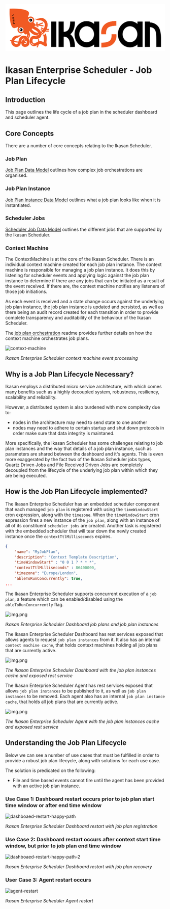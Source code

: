 ![IKASAN](../../../../developer/docs/quickstart-images/Ikasan-title-transparent.png)

# Ikasan Enterprise Scheduler - Job Plan Lifecycle

## Introduction
This page outlines the life cycle of a job plan in the scheduler dashboard and scheduler agent.

## Core Concepts
There are a number of core concepts relating to the Ikasan Scheduler.

### Job Plan
[Job Plan Data Model](../model/job-plan-data-model.md) outlines how complex job orchestrations are organised.

### Job Plan Instance
[Job Plan Instance Data Model](../model/job-plan-instance-data-model.md) outlines what a job plan looks like when it is instantiated.

### Scheduler Jobs
[Scheduler Job Data Model](../model/scheduler-job-data-model.md) outlines the different jobs that are supported by the Ikasan Scheduler.

### Context Machine
The ContextMachine is at the core of the Ikasan Scheduler. There is an individual context machine created for each job plan instance. 
The context machine is responsible for managing a job plan instance. It does this by listening for scheduler events and applying logic 
against the job plan instance to determine if there are any jobs that can be initiated as a result of the event received. If there are, 
the context machine notifies any listeners of those job initiations.

As each event is received and a state change occurs against the underlying job plan instance, the job plan instance 
is updated and persisted, as well as there being an audit record created for each transition in order to provide complete transparency 
and auditability of the behaviour of the Ikasan Scheduler. 

The [job plan orchestration](./job-plan-orchestration.md) readme provides further details on how the context machine orchestrates job plans.

![context-machine](../../../images/context-machine-white.png)

*Ikasan Enterprise Scheduler context machine event processing*

## Why is a Job Plan Lifecycle Necessary?
Ikasan employs a distributed micro service architecture, with which comes many benefits such as a highly decoupled system, robustness, 
resiliency, scalability and reliability.

However, a distributed system is also burdened with more complexity due to:

- nodes in the architecture may need to send state to one another
- nodes may need to adhere to certain startup and shut down protocols in order make sure that data integrity is maintaned.

More specifically, the Ikasan Scheduler has some challenges relating to job plan instances and the way that details of a job plan instance, 
such as parameters are shared between the dashboard and it's agents. This is even more exaggerated by the fact two of the Ikasan Scheduler 
jobs types, Quartz Driven Jobs and File Received Driven Jobs are completely decoupled from the lifecycle of the underlying job plan within 
which they are being executed. 

## How is the Job Plan Lifecycle implemented?
The Ikasan Enterprise Scheduler has an embedded scheduler component that each managed `job plan` is registered with using 
the `timeWindowStart` cron expression, along with the `timezone`. When the `timeWindowStart` cron expression fires a new
instance of the `job plan`, along with an instance of all of its constituent `scheduler jobs` are created. Another task is
registered with the embedded scheduler that will tear down the newly created instance once the `contextTtlMilliseconds` expires. 

```json
{
    "name": "MyJobPlan",
    "description": "Context Template Description",
    "timeWindowStart" : "0 0 1 ? * * *",
    "contextTtlMilliseconds" : 86400000,
    "timezone": "Europe/London",
    "ableToRunConcurrently": true,
...
```
The Ikasan Enterprise Scheduler supports concurrent execution of a `job plan`, a feature which can be enabled/disabled using the
`ableToRunConcurrently` flag.

![img.png](../../../images/job-plan-lifecycle-white.png)

*Ikasan Enterprise Scheduler Dashboard job plans and job plan instances*

The Ikasan Enterprise Scheduler Dashboard has rest services exposed that allows agents to request `job plan instances` from it. It 
also has an internal `context machine cache`, that holds context machines holding all job plans that are currently active.

![img.png](../../../images/ikasan-scheduler-dashboard-with-context-machine-cache-white.png)

*The Ikasan Enterprise Scheduler Dashboard with the job plan instances cache and exposed rest service*

The Ikasan Enterprise Scheduler Agent has rest services exposed that allows `job plan instances` to be published to it, as well
as `job plan instances` to be removed. Each agent also has an internal `job plan instance cache`, that holds all job plans that
are currently active.

![img.png](../../../images/agent-context-instance-cache-white.png)

*The Ikasan Enterprise Scheduler Agent with the job plan instances cache and exposed rest service*

## Understanding the Job Plan Lifecycle
Below we can see a number of use cases that must be fulfilled in order to provide a robust job plan lifecycle, along with 
solutions for each use case. 

The solution is predicated on the following:

- File and time based events cannot fire until the agent has been provided with an active job plan instance.

### Use Case 1: Dashboard restart occurs prior to job plan start time window or after end time window

![dashboaed-restart-happy-path](../../../images/dashboard-restart-lifecycle-white.png)

*Ikasan Enterprise Scheduler Dashboard restart with job plan registration*

### Use Case 2: Dashboard restart occurs after context start time window, but prior to job plan end time window

![dashboaed-restart-happy-path-2](../../../images/dashboard-restart-after-context-start-white.png)

*Ikasan Enterprise Scheduler Dashboard restart with job plan recovery*

### User Case 3: Agent restart occurs

![agent-restart](../../../images/agent-restart-white.png)

*Ikasan Enterprise Scheduler Agent restart*